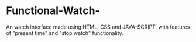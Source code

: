 # Functional-Watch-
An watch interface made using HTML, CSS and JAVA-SCRIPT, with features of "present time" and "stop watch" functionality.
